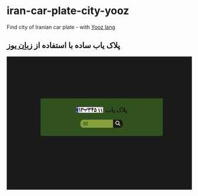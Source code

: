 # iran-car-plate-city-yooz

Find city of Iranian car plate - with [Yooz lang](http://github.com/yooz-lang)

## پلاک یاب ساده با استفاده از [زبان یوز](http://github.com/yooz-lang)

![ss](./images/ss.png)
